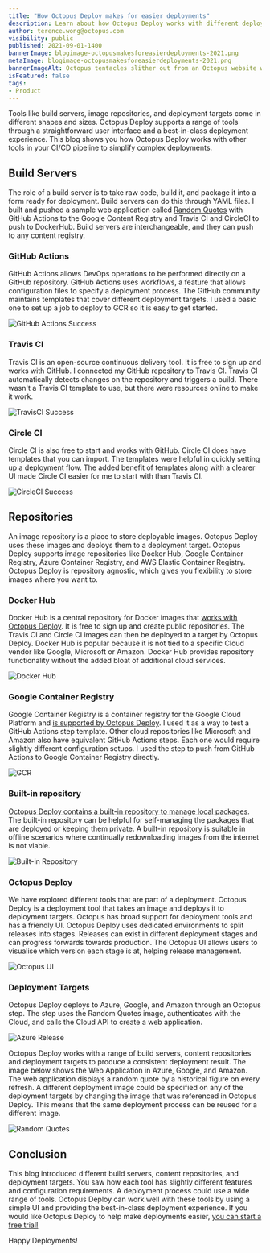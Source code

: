```yaml
---
title: "How Octopus Deploy makes for easier deployments"
description: Learn about how Octopus Deploy works with different deployment tools and makes deployments easier
author: terence.wong@octopus.com
visibility: public
published: 2021-09-01-1400
bannerImage: blogimage-octopusmakesforeasierdeployments-2021.png
metaImage: blogimage-octopusmakesforeasierdeployments-2021.png
bannerImageAlt: Octopus tentacles slither out from an Octopus website window. Each tentacle holds a logo: Docker, AWS, GCP and CircleCI.
isFeatured: false
tags:
- Product
---
```


Tools like build servers, image repositories, and deployment targets come in different shapes and sizes. Octopus Deploy supports a range of tools through a straightforward user interface and a best-in-class deployment experience. This blog shows you how Octopus Deploy works with other tools in your CI/CD pipeline to simplify complex deployments.

## Build Servers

The role of a build server is to take raw code, build it, and package it into a form ready for deployment. Build servers can do this through YAML files. I built and pushed a sample web application called [Random Quotes](https://github.com/OctopusSamples/RandomQuotes-JS) with GitHub Actions to the Google Content Registry and Travis CI and CircleCI to push to DockerHub. Build servers are interchangeable, and they can push to any content registry.

### GitHub Actions

GitHub Actions allows DevOps operations to be performed directly on a GitHub repository. GitHub Actions uses workflows, a feature that allows configuration files to specify a deployment process. The GitHub community maintains templates that cover different deployment targets. I used a basic one to set up a job to deploy to GCR so it is easy to get started.

![GitHub Actions Success](github-actions-success.png "width=500")

### Travis CI

Travis CI is an open-source continuous delivery tool. It is free to sign up and works with GitHub. I connected my GitHub repository to Travis CI. Travis CI automatically detects changes on the repository and triggers a build. There wasn't a Travis CI template to use, but there were resources online to make it work.

![TravisCI Success](travisci-success.png "width=500")

### Circle CI

Circle CI is also free to start and works with GitHub. Circle CI does have templates that you can import. The templates were helpful in quickly setting up a deployment flow. The added benefit of templates along with a clearer UI made Circle CI easier for me to start with than Travis CI.

![CircleCI Success](circleci-success.png "width=500")

## Repositories

An image repository is a place to store deployable images. Octopus Deploy uses these images and deploys them to a deployment target. Octopus Deploy supports image repositories like Docker Hub, Google Container Registry, Azure Container Registry, and AWS Elastic Container Registry. Octopus Deploy is repository agnostic, which gives you flexibility to store images where you want to.

### Docker Hub

Docker Hub is a central repository for Docker images that [works with Octopus Deploy](https://octopus.com/docs/packaging-applications/package-repositories/guides/container-registries/docker-hub). It is free to sign up and create public repositories. The Travis CI and Circle CI images can then be deployed to a target by Octopus Deploy. Docker Hub is popular because it is not tied to a specific Cloud vendor like Google, Microsoft or Amazon. Docker Hub provides repository functionality without the added bloat of additional cloud services. 

![Docker Hub](dockerhub.png "width=500")

### Google Container Registry

Google Container Registry is a container registry for the Google Cloud Platform and [is supported by Octopus Deploy](https://octopus.com/docs/packaging-applications/package-repositories/guides/container-registries/google-container-registry). I used it as a way to test a GitHub Actions step template. Other cloud repositories like Microsoft and Amazon also have equivalent GitHub Actions steps. Each one would require slightly different configuration setups. I used the step to push from GitHub Actions to Google Container Registry directly.

![GCR](gcr.png "width=500")

### Built-in repository

[Octopus Deploy contains a built-in repository to manage local packages](https://octopus.com/docs/packaging-applications/package-repositories/built-in-repository). The built-in repository can be helpful for self-managing the packages that are deployed or keeping them private. A built-in repository is suitable in offline scenarios where continually redownloading images from the internet is not viable. 

![Built-in Repository](built-in-repository.png "width=500")

### Octopus Deploy

We have explored different tools that are part of a deployment. Octopus Deploy is a deployment tool that takes an image and deploys it to deployment targets. Octopus has broad support for deployment tools and has a friendly UI. Octopus Deploy uses dedicated environments to split releases into stages. Releases can exist in different deployment stages and can progress forwards towards production. The Octopus UI allows users to visualise which version each stage is at, helping release management.

![Octopus UI](octopus-ui.png "width=500")

### Deployment Targets

Octopus Deploy deploys to Azure, Google, and Amazon through an Octopus step. The step uses the Random Quotes image, authenticates with the Cloud, and calls the Cloud API to create a web application.

![Azure Release](azure-release.png "width=500")

Octopus Deploy works with a range of build servers, content repositories and deployment targets to produce a consistent deployment result. The image below shows the Web Application in Azure, Google, and Amazon. The web application displays a random quote by a historical figure on every refresh. A different deployment image could be specified on any of the deployment targets by changing the image that was referenced in Octopus Deploy. This means that the same deployment process can be reused for a different image. 

![Random Quotes](random-quotes.png "width=500")

## Conclusion

This blog introduced different build servers, content repositories, and deployment targets. You saw how each tool has slightly different features and configuration requirements. A deployment process could use a wide range of tools. Octopus Deploy can work well with these tools by using a simple UI and providing the best-in-class deployment experience. If you would like Octopus Deploy to help make deployments easier, [you can start a free trial!](https://octopus.com/start)

Happy Deployments!
